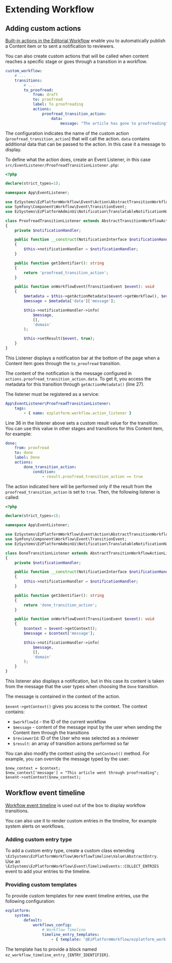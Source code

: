 # Extending Workflow

## Adding custom actions

[Built-in actions in the Editorial Workflow](../workflow.md#publishing-content-with-workflow)
enable you to automatically publish a Content item or to sent a notification to reviewers.

You can also create custom actions that will be called when content reaches a specific stage
or goes through a transition in a workflow.

``` yaml
custom_workflow:
    # ...
    transitions:
        # ...
        to_proofread:
            from: draft
            to: proofread
            label: To proofreading
            actions:
                proofread_transition_action:
                    data:
                        message: "The article has gone to proofreading"
```

The configuration indicates the name of the custom action (`proofread_transition_action`) that will call the action.
`data` contains additional data that can be passed to the action. In this case it a message to display.

To define what the action does, create an Event Listener, in this case `src/EventListener/ProofreadTransitionListener.php`:

``` php hl_lines="27 36"
<?php

declare(strict_types=1);

namespace App\EventListener;

use EzSystems\EzPlatformWorkflow\Event\Action\AbstractTransitionWorkflowActionListener;
use Symfony\Component\Workflow\Event\TransitionEvent;
use EzSystems\EzPlatformAdminUi\Notification\TranslatableNotificationHandlerInterface as NotificationInterface;

class ProofreadTransitionListener extends AbstractTransitionWorkflowActionListener
{
    private $notificationHandler;

    public function __construct(NotificationInterface $notificationHandler)
    {
        $this->notificationHandler = $notificationHandler;
    }

    public function getIdentifier(): string
    {
        return 'proofread_transition_action';
    }

    public function onWorkflowEvent(TransitionEvent $event): void
    {
        $metadata = $this->getActionMetadata($event->getWorkflow(), $event->getTransition());
        $message = $metadata['data']['message'];

        $this->notificationHandler->info(
            $message,
            [],
            'domain'
        );

        $this->setResult($event, true);
    }
}
```

This Listener displays a notification bar at the bottom of the page when a Content item goes through the `to_proofread` transition.

The content of the notification is the message configured in `actions.proofread_transition_action.data`.
To get it, you access the metadata for this transition through `getActionMetadata()` (line 27).

The listener must be registered as a service:

``` yaml
App\EventListener\ProofreadTransitionListener:
    tags:
        - { name: ezplatform.workflow.action_listener }
```

Line 36 in the listener above sets a custom result value for the transition.
You can use this value in other stages and transitions for this Content item, for example:

``` yaml
done:
    from: proofread
    to: done
    label: Done
    actions:
        done_transition_action:
            condition:
                - result.proofread_transition_action == true
```

The action indicated here will be performed only if the result from the `proofread_transition_action` is set to `true`.
Then, the following listener is called:

``` php hl_lines="27"
<?php

declare(strict_types=1);

namespace App\EventListener;

use EzSystems\EzPlatformWorkflow\Event\Action\AbstractTransitionWorkflowActionListener;
use Symfony\Component\Workflow\Event\TransitionEvent;
use EzSystems\EzPlatformAdminUi\Notification\TranslatableNotificationHandlerInterface as NotificationInterface;

class DoneTransitionListener extends AbstractTransitionWorkflowActionListener
{
    private $notificationHandler;

    public function __construct(NotificationInterface $notificationHandler)
    {
        $this->notificationHandler = $notificationHandler;
    }

    public function getIdentifier(): string
    {
        return 'done_transition_action';
    }

    public function onWorkflowEvent(TransitionEvent $event): void
    {
        $context = $event->getContext();
        $message = $context['message'];

        $this->notificationHandler->info(
            $message,
            [],
            'domain'
        );
    }
}
```

This listener also displays a notification, but in this case its content is taken from the message
that the user types when choosing the `Done` transition.

The message is contained in the context of the action.

`$event->getContext()` gives you access to the context.
The context contains:

- `$workflowId` - the ID of the current workflow
- `$message` - content of the message input by the user when sending the Content item through the transitions
- `$reviewerId`: ID of the User who was selected as a reviewer
- `$result`: an array of transition actions performed so far

You can also modify the context using the `setContext()` method.
For example, you can override the message typed by the user:

```
$new_context = $context;
$new_context['message'] = "This article went through proofreading";
$event->setContext($new_context);
```

## Workflow event timeline

[Workflow event timeline](../workflow.md) is used out of the box to display workflow transitions.

You can also use it to render custom entries in the timeline, for example system alerts on workflows.

### Adding custom entry type

To add a custom entry type, create a custom class extending `\EzSystems\EzPlatformWorkflow\WorkflowTimeline\Value\AbstractEntry`.
Use an `\EzSystems\EzPlatformWorkflow\Event\TimelineEvents::COLLECT_ENTRIES` event to add your entries to the timeline.

### Providing custom templates

To provide custom templates for new event timeline entries, use the following configuration:

``` yaml
ezplatform:
    system:
        default:
            workflows_config:
                # Workflow Timeline
                timeline_entry_templates:
                    - { template: '@EzPlatformWorkflow/ezplatform_workflow/timeline/entries.html.twig', priority: 10 }
```

The template has to provide a block named `ez_workflow_timeline_entry_{ENTRY_IDENTIFIER}`.
